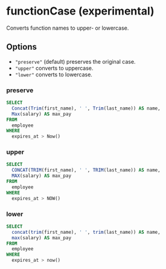 # functionCase (experimental)

Converts function names to upper- or lowercase.

## Options

- `"preserve"` (default) preserves the original case.
- `"upper"` converts to uppercase.
- `"lower"` converts to lowercase.

### preserve

```sql
SELECT
  Concat(Trim(first_name), ' ', Trim(last_name)) AS name,
  Max(salary) AS max_pay
FROM
  employee
WHERE
  expires_at > Now()
```

### upper

```sql
SELECT
  CONCAT(TRIM(first_name), ' ', TRIM(last_name)) AS name,
  MAX(salary) AS max_pay
FROM
  employee
WHERE
  expires_at > NOW()
```

### lower

```sql
SELECT
  concat(trim(first_name), ' ', trim(last_name)) AS name,
  max(salary) AS max_pay
FROM
  employee
WHERE
  expires_at > now()
```
